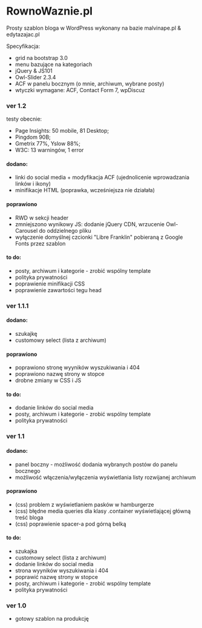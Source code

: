 # RownoWaznie.pl
Prosty szablon bloga w WordPress wykonany na bazie malvinape.pl & edytazajac.pl

Specyfikacja:
- grid na bootstrap 3.0
- menu bazujące na kategoriach
- jQuery & JS101
- Owl-Slider 2.3.4
- ACF w panelu bocznym (o mnie, archiwum, wybrane posty)
- wtyczki wymagane: ACF, Contact Form 7, wpDiscuz

### ver 1.2
testy obecnie: 
- Page Insights: 50 mobile, 81 Desktop; 
- Pingdom 90B; 
- Gmetrix 77%, Yslow 88%; 
- W3C: 13 warningów, 1 error
#### dodano:
- linki do social media + modyfikacja ACF (ujednolicenie wprowadzania linków i ikony)
- minifikacje HTML (poprawka, wcześniejsza nie działała)
#### poprawiono
- RWD w sekcji header
- zmniejszono wynikowy JS: dodanie jQuery CDN, wrzucenie Owl-Carousel do oddzielnego pliku
- wyłączenie domyślnej czcionki "Libre Franklin" pobieraną z Google Fonts przez szablon
#### to do:
- posty, archiwum i kategorie - zrobić wspólny template
- polityka prywatności
- poprawienie minifikacji CSS
- poprawienie zawartości tegu head

### ver 1.1.1
#### dodano:
- szukajkę
- customowy select (lista z archiwum)
#### poprawiono
- poprawiono stronę wyyników wyszukiwania i 404
- poprawiono nazwę strony w stopce
- drobne zmiany w CSS i JS
#### to do:
- dodanie linków do social media
- posty, archiwum i kategorie - zrobić wspólny template
- polityka prywatności

### ver 1.1
#### dodano:
- panel boczny - możliwość dodania wybranych postów do panelu bocznego
- możliwość włączenia/wyłączenia wyświetlania listy rozwijanej archiwum
#### poprawiono
- (css) problem z wyświetlaniem pasków w hamburgerze
- (css) błędne media queries dla klasy .container wyświetlającej główną treść bloga
- (css) poprawienie spacer-a pod górną belką
#### to do:
- szukajka
- customowy select (lista z archiwum)
- dodanie linków do social media
- strona wyyników wyszukiwania i 404
- poprawić nazwę strony w stopce
- posty, archiwum i kategorie - zrobić wspólny template
- polityka prywatności

### ver 1.0
- gotowy szablon na produkcję
